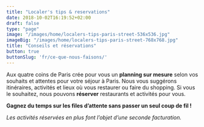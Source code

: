 ```yaml
---
title: "Localer's tips & reservations"
date: 2018-10-02T16:19:52+02:00
draft: false
type: "page"
image: "/images/home/localers-tips-paris-street-536x536.jpg"
imageBig: "/images/home/localers-tips-paris-street-768x768.jpg"
title: "Conseils et réservations"
button: true
buttonSlug: 'fr/ce-que-nous-faisons/'
---
```


Aux quatre coins de Paris crée pour vous un **planning sur mesure** selon vos souhaits et attentes pour votre séjour à Paris. Nous vous suggérons itinéraires, activités et lieux où vous restaurer ou faire du shopping. Si vous le souhaitez, nous pouvons **réserver** restaurants et activités pour vous.

**Gagnez du temps sur les files d’attente sans passer un seul coup de fil !**

*Les activités réservées en plus font l’objet d’une seconde facturation.*
